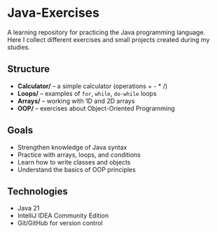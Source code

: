 # Java-Exercises

A learning repository for practicing the Java programming language.  
Here I collect different exercises and small projects created during my studies.

## Structure
- **Calculator/** – a simple calculator (operations + - * /)
- **Loops/** – examples of `for`, `while`, `do-while` loops
- **Arrays/** – working with 1D and 2D arrays
- **OOP/** – exercises about Object-Oriented Programming

## Goals
- Strengthen knowledge of Java syntax
- Practice with arrays, loops, and conditions
- Learn how to write classes and objects
- Understand the basics of OOP principles

## Technologies
- Java 21
- IntelliJ IDEA Community Edition
- Git/GitHub for version control

